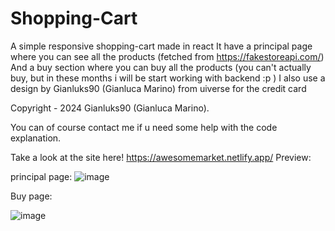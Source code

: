 # Shopping-Cart
A simple responsive shopping-cart made in react
It have a principal page where you can see all the products (fetched from https://fakestoreapi.com/)
And a buy section where you can buy all the products (you can't actually buy, but in these months i will be start working with backend :p )
I also use a design by Gianluks90 (Gianluca Marino) from uiverse for the credit card

Copyright - 2024 Gianluks90 (Gianluca Marino).

You can of course contact me if u need some help with the code explanation.

Take a look at the site here! https://awesomemarket.netlify.app/
Preview:

principal page: 
![image](https://github.com/user-attachments/assets/cda2644e-5959-45c0-85b7-cd2aaa38a84e)

Buy page:

![image](https://github.com/user-attachments/assets/7f98e00f-b85e-41f0-9eff-3a72d1fcf1a3)
